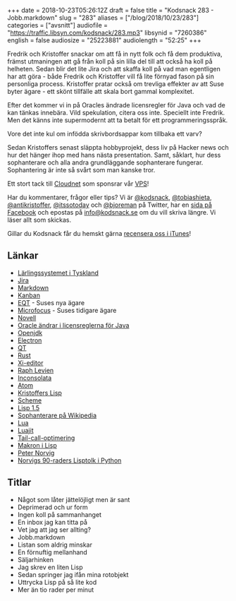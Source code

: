 +++
date = 2018-10-23T05:26:12Z
draft = false
title = "Kodsnack 283 - Jobb.markdown"
slug = "283"
aliases = ["/blog/2018/10/23/283"]
categories = ["avsnitt"]
audiofile = "https://traffic.libsyn.com/kodsnack/283.mp3"
libsynid = "7260386"
english = false
audiosize = "25223881"
audiolength = "52:25"
+++

Fredrik och Kristoffer snackar om att få in nytt folk och få dem produktiva, främst utmaningen att gå från koll på sin lilla del till att också ha koll på helheten. Sedan blir det lite Jira och att skaffa koll på vad man egentligen har att göra - både Fredrik och Kristoffer vill få lite förnyad fason på sin personliga process. Kristoffer pratar också om trevliga effekter av att Suse byter ägare - ett skönt tillfälle att skala bort gammal komplexitet.

Efter det kommer vi in på Oracles ändrade licensregler för Java och vad de kan tänkas innebära. Vild spekulation, citera oss inte. Speciellt inte Fredrik. Men det känns inte supermodernt att ta betalt för ett programmeringsspråk.

Vore det inte kul om infödda skrivbordsappar kom tillbaka ett varv?

Sedan Kristoffers senast släppta hobbyprojekt, dess liv på Hacker news och hur det hänger ihop med hans nästa presentation. Samt, såklart, hur dess sophanterare och alla andra grundläggande sophanterare fungerar. Sophantering är inte så svårt som man kanske tror.

Ett stort tack till [Cloudnet](http://www.cloudnet.se) som sponsrar vår [VPS](http://en.wikipedia.org/wiki/Virtual_private_server)!

Har du kommentarer, frågor eller tips? Vi är [@kodsnack](https://www.twitter.com/kodsnack), [@tobiashieta](https://www.twitter.com/tobiashieta), [@antikristoffer](https://www.twitter.com/antikristoffer), [@itssotoday](https://twitter.com/itssotoday) och [@bjoreman](https://www.twitter.com/bjoreman) på Twitter, har en [sida på Facebook](https://www.facebook.com/kodsnack) och epostas på [info@kodsnack.se](mailto:info@kodsnack.se) om du vill skriva längre. Vi läser allt som skickas.

Gillar du Kodsnack får du hemskt gärna [recensera oss i iTunes](http://itunes.apple.com/se/podcast/kodsnack/id561631498?l=en)!

## Länkar ##
* [Lärlingssystemet i Tyskland](https://arbetet.se/2013/11/15/i-tyskland-ar-larlingsvagen-val-upptrampad/)
* [Jira](https://en.wikipedia.org/wiki/Jira_%28software%29)
* [Markdown](https://en.wikipedia.org/wiki/Markdown)
* [Kanban](https://en.wikipedia.org/wiki/Jira_%28software%29)
* [EQT](https://www.eqtpartners.com/) - Suses nya ägare
* [Microfocus](https://www.microfocus.com/) - Suses tidigare ägare
* [Novell](https://en.wikipedia.org/wiki/Novell)
* [Oracle ändrar i licensreglerna för Java](https://www.v3.co.uk/v3-uk/news/3030652/oracle-java-se-8-business-users-must-buy-a-licence-from-january-next-year)
* [Openjdk](https://openjdk.java.net/)
* [Electron](https://electronjs.org/)
* [QT](https://en.wikipedia.org/wiki/Qt_%28software%29)
* [Rust](https://www.rust-lang.org/sv-SE/)
* [Xi-editor](https://xi-editor.github.io/xi-editor/)
* [Raph Levien](https://en.wikipedia.org/wiki/Raph_Levien)
* [Inconsolata](https://en.wikipedia.org/wiki/Inconsolata)
* [Atom](https://atom.io/)
* [Kristoffers Lisp](https://github.com/krig/LISP)
* [Scheme](https://en.wikipedia.org/wiki/Scheme_%28programming_language%29)
* [Lisp 1.5](http://www.softwarepreservation.org/projects/LISP/lisp15_family/)
* [Sophanterare på Wikipedia](https://en.wikipedia.org/wiki/Garbage_collection_%28computer_science%29)
* [Lua](https://en.wikipedia.org/wiki/Lua_%28programming_language%29)
* [Luajit](http://luajit.org/)
* [Tail-call-optimering](http://wiki.c2.com/?TailCallOptimization)
* [Makron i Lisp](https://stackoverflow.com/questions/267862/what-makes-lisp-macros-so-special)
* [Peter Norvig](https://en.wikipedia.org/wiki/Peter_Norvig)
* [Norvigs 90-raders Lisptolk i Python](http://norvig.com/lispy.html)

## Titlar ##
* Något som låter jättelöjligt men är sant
* Deprimerad och ur form
* Ingen koll på sammanhanget
* En inbox jag kan titta på
* Vet jag att jag ser allting?
* Jobb.markdown
* Listan som aldrig minskar
* En förnuftig mellanhand
* Säljarhinken
* Jag skrev en liten Lisp
* Sedan springer jag ifån mina rotobjekt
* Uttrycka Lisp på så lite kod
* Mer än tio rader per minut